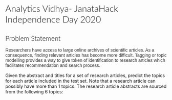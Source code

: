 <h1 style="color: 'black'; font-family: 'Lato', sans-serif; font-weight: 300; ">Analytics Vidhya- JanataHack Independence Day 2020</h1>

<h2 style="color: 'black'; font-family: 'Lato', sans-serif; font-weight: 300; ">Problem Statement</h2>
<p style="color: #333; font-family: 'Muli', sans-serif; margin-bottom: 15px;">Researchers have access to large online archives of scientific articles. As a consequence, finding relevant articles has become more difficult. Tagging or topic modelling provides a way to give token of identification to research articles which facilitates recommendation and search process. 

Given the abstract and titles for a set of research articles, predict the topics for each article included in the test set. 
Note that a research article can possibly have more than 1 topics. The research article abstracts are sourced from the following 6 topics: </p>
